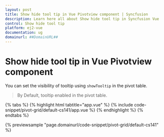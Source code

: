 ```yaml
---
layout: post
title: Show hide tool tip in Vue Pivotview component | Syncfusion
description: Learn here all about Show hide tool tip in Syncfusion Vue Pivotview component of Syncfusion Essential JS 2 and more.
control: Show hide tool tip 
platform: ej2-vue
documentation: ug
domainurl: ##DomainURL##
---
```


# Show hide tool tip in Vue Pivotview component

You can set the visibility of tooltip using `showTooltip` in the pivot table.

> By Default, tooltip enabled in the pivot table.

{% tabs %}
{% highlight html tabtitle="app.vue" %}
{% include code-snippet/pivot-grid/default-cs141/app.vue %}
{% endhighlight %}
{% endtabs %}
        
{% previewsample "page.domainurl/code-snippet/pivot-grid/default-cs141" %}
